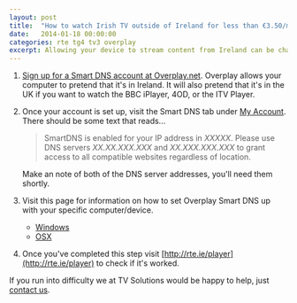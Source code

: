 ```yaml
---
layout: post
title:  "How to watch Irish TV outside of Ireland for less than €3.50/month."
date:   2014-01-18 00:00:00
categories: rte tg4 tv3 overplay
excerpt: Allowing your device to stream content from Ireland can be challenging and confusing. We've found the simplest solution that will have you up and running in minutes.
---
```


1. [Sign up for a Smart DNS account at Overplay.net](http://www.overplay.net/#a_aid=tvsolutions). Overplay allows your computer to pretend that it's in Ireland. It will also pretend that it's in the UK if you want to watch the BBC iPlayer, 4OD, or the ITV Player.
2. Once your account is set up, visit the Smart DNS tab under [My Account](http://www.overplay.net/myaccount.php). There should be some text that reads...

	> SmartDNS is enabled for your IP address in _XXXXX_. Please use DNS servers _XX.XX.XXX.XXX_ and _XX.XXX.XXX.XXX_ to grant access to all compatible websites regardless of location.

	Make an note of both of the DNS server addresses, you'll need them shortly.
3. Visit this page for information on how to set Overplay Smart DNS up with your specific computer/device.
	- [Windows](http://overplay.net)
	- [OSX](http://overplay.net)
4. Once you've completed this step visit [http://rte.ie/player](http://rte.ie/player) to check if it's worked.

If you run into difficulty we at TV Solutions would be happy to help, just [contact us](/contact).